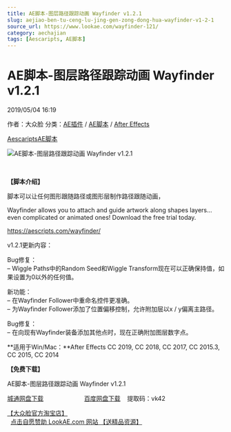 ```yaml
---
title: AE脚本-图层路径跟踪动画 Wayfinder v1.2.1
slug: aejiao-ben-tu-ceng-lu-jing-gen-zong-dong-hua-wayfinder-v1-2-1
source_url: https://www.lookae.com/wayfinder-121/
category: aechajian
tags: [Aescaripts, AE脚本]
---
```

# AE脚本-图层路径跟踪动画 Wayfinder v1.2.1

2019/05/04 16:19

作者：大众脸
分类：[AE插件](https://www.lookae.com/after-effects/aechajian/) / [AE脚本](https://www.lookae.com/after-effects/aescripts/) / [After Effects](https://www.lookae.com/after-effects/)

[Aescaripts](https://www.lookae.com/tag/aescaripts/)[AE脚本](https://www.lookae.com/tag/ae%e8%84%9a%e6%9c%ac/)

![AE脚本-图层路径跟踪动画 Wayfinder v1.2.1](https://www.lookae.com/wp-content/uploads/2019/05/Wayfinder-121.jpg "AE脚本-图层路径跟踪动画 Wayfinder v1.2.1-LookAE.com")

[﻿﻿﻿](http://cloud.video.taobao.com/play/u/null/p/1/e/6/t/1/485840145649.mp4)

**【脚本介绍】**

脚本可以让任何图形跟随路径或图形层制作路径跟随动画，

Wayfinder allows you to attach and guide artwork along shapes layers… even complicated or animated ones! Download the free trial today.

https://aescripts.com/wayfinder/

v1.2.1更新内容：

Bug修复：  
– Wiggle Paths中的Random Seed和Wiggle Transform现在可以正确保持值，如果设置为0以外的任何值。

新功能：  
– 在Wayfinder Follower中重命名控件更准确。  
– 为Wayfinder Follower添加了位置偏移控制，允许附加层以x / y偏离主路径。

Bug修复：  
– 在向现有Wayfinder装备添加其他点时，现在正确附加图层数字点。

**适用于Win/Mac：**After Effects CC 2019, CC 2018, CC 2017, CC 2015.3, CC 2015, CC 2014

**【免费下载】**

AE脚本-图层路径跟踪动画 Wayfinder v1.2.1

[城通网盘下载](https://lookae.ctfile.com/fs/680462-371896645)                        [百度网盘下载](https://pan.baidu.com/s/1xiFjDNm7vQwg-U7JOyA-Hg)    提取码：vk42

[【大众脸官方淘宝店】](https://lookae.taobao.com/)                [点击自愿赞助 LookAE.com 网站 【送精品资源】](https://www.lookae.com/sponsor/)
